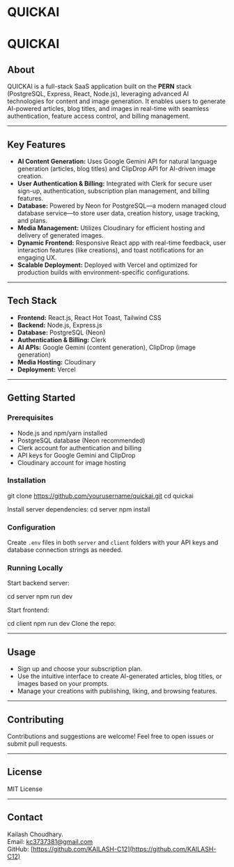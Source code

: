 # QUICKAI

# QUICKAI

## About

QUICKAI is a full-stack SaaS application built on the **PERN** stack (PostgreSQL, Express, React, Node.js), leveraging advanced AI technologies for content and image generation. It enables users to generate AI-powered articles, blog titles, and images in real-time with seamless authentication, feature access control, and billing management.

---

## Key Features

- **AI Content Generation:** Uses Google Gemini API for natural language generation (articles, blog titles) and ClipDrop API for AI-driven image creation.
- **User Authentication & Billing:** Integrated with Clerk for secure user sign-up, authentication, subscription plan management, and billing features.
- **Database:** Powered by Neon for PostgreSQL—a modern managed cloud database service—to store user data, creation history, usage tracking, and plans.
- **Media Management:** Utilizes Cloudinary for efficient hosting and delivery of generated images.
- **Dynamic Frontend:** Responsive React app with real-time feedback, user interaction features (like creations), and toast notifications for an engaging UX.
- **Scalable Deployment:** Deployed with Vercel and optimized for production builds with environment-specific configurations.

---

## Tech Stack

- **Frontend:** React.js, React Hot Toast, Tailwind CSS
- **Backend:** Node.js, Express.js
- **Database:** PostgreSQL (Neon)
- **Authentication & Billing:** Clerk
- **AI APIs:** Google Gemini (content generation), ClipDrop (image generation)
- **Media Hosting:** Cloudinary
- **Deployment:** Vercel

---

## Getting Started

### Prerequisites

- Node.js and npm/yarn installed
- PostgreSQL database (Neon recommended)
- Clerk account for authentication and billing
- API keys for Google Gemini and ClipDrop
- Cloudinary account for image hosting

### Installation
git clone https://github.com/yourusername/quickai.git
cd quickai


Install server dependencies:
cd server
npm install


### Configuration

Create `.env` files in both `server` and `client` folders with your API keys and database connection strings as needed.

### Running Locally

Start backend server:

cd server
npm run dev


Start frontend:

cd client
npm run dev
Clone the repo:


---

## Usage

- Sign up and choose your subscription plan.
- Use the intuitive interface to create AI-generated articles, blog titles, or images based on your prompts.
- Manage your creations with publishing, liking, and browsing features.

---

## Contributing

Contributions and suggestions are welcome! Feel free to open issues or submit pull requests.

---

## License

MIT License

---

## Contact

Kailash Choudhary.  
Email: kc3737381@gmail.com  
GitHub: [https://github.com/KAILASH-C12](https://github.com/KAILASH-C12)




